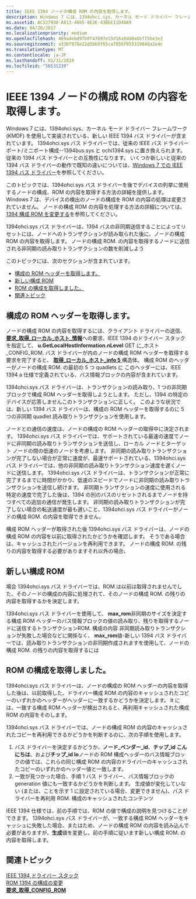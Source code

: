 ```yaml
---
title: IEEE 1394 ノードの構成 ROM の内容を取得します。
description: Windows 7 には、1394ohci.sys、カーネル モード ドライバー フレームワーク (KMDF) を使用して実装されている、新しい IEEE 1394 バス ドライバーが含まれています。
ms.assetid: AC327938-A813-4665-8E2E-43BEE11D4AA9
ms.date: 04/20/2017
ms.localizationpriority: medium
ms.openlocfilehash: 469a4ebd97b0f47897e15d16a8dd8a6bf75be3e2
ms.sourcegitcommit: a33b7978e22d5bb9f65ca7056f955319049a2e4c
ms.translationtype: MT
ms.contentlocale: ja-JP
ms.lasthandoff: 01/31/2019
ms.locfileid: "56531239"
---
```

# <a name="retrieving-the-contents-of-a-ieee-1394-nodes-configuration-rom"></a>IEEE 1394 ノードの構成 ROM の内容を取得します。


Windows 7 には、1394ohci.sys、カーネル モード ドライバー フレームワーク (KMDF) を使用して実装されている、新しい IEEE 1394 バス ドライバーが含まれています。 1394ohci.sys バス ドライバーでは、従来の IEEE バス ドライバー ポート/ミニポート構成--1394bus.sys と ochi1394.sys に置き換えられます。 従来の 1394 バス ドライバーとの互換性になります。 いくつか新しいと従来の 1394 バス ドライバーの動作で既知の違いについては、[Windows 7 での IEEE 1394 バス ドライバー](https://msdn.microsoft.com/library/windows/hardware/gg266402)を参照してください。

このトピックでは、1394ohci.sys バス ドライバーを後でデバイスの列挙に使用するノードの構成、ROM の内容を取得する方法の詳細を提供します。 Windows 7 は、デバイスの検出のノードの構成を ROM の内容の処理は変更されていません。 ノードの構成 ROM の内容を処理する方法の詳細については、[1394 構成 ROM を変更する](https://msdn.microsoft.com/library/windows/hardware/ff537433)を参照してください。

1394ohci.sys バス ドライバーは、1394 バスの非同期送信することによってリセットには、ノードへのトランザクションが読み取られた後に、ノードの構成 ROM の内容を取得します。 ノードの構成 ROM. の内容を取得するノードに送信される非同期の読み取りトランザクションの数を削減しよう

このトピックには、次のセクションが含まれています。

-   [構成の ROM ヘッダーを取得します。](#retrieving-the-configuration-rom-header)
-   [新しい構成 ROM](#new-configuration-rom)
-   [ROM の構成を取得しました。](#previously-retrieved-configuration-rom)
-   [関連トピック](#related-topics)

## <a name="retrieving-the-configuration-rom-header"></a>構成の ROM ヘッダーを取得します。


ノードの構成 ROM の内容を取得するには、クライアント ドライバーの送信、 [**要求\_取得\_ローカル\_ホスト\_情報**](https://msdn.microsoft.com/library/windows/hardware/ff537644)への要求、IEEE 1394 のドライバー スタックを指定して、 **u.GetLocalHostInformation.nLevel** GET に\_ホスト\_CONFIG\_ROM. バス ドライバーが内のノードの構成 ROM ヘッダーを取得する要求を完了すると、 [**取得\_ローカル\_ホスト\_info 5** ](https://msdn.microsoft.com/library/windows/hardware/ff537152)構造体。 構成 ROM のヘッダーがノードの構成 ROM. の最初の 5 つ quadlets に このヘッダーには、IEEE 1394 a 仕様で定義されている、バス情報ブロックの内容が含まれています。

1394ohci.sys バス ドライバーは、トランザクションの読み取り、1 つの非同期ブロックで構成 ROM ヘッダーを取得しようとします。 ただし、1394 の特定のデバイスが応答しませんこのトランザクションに正しく。 このような状況では、新しい 1394 バス ドライバーは、構成の ROM ヘッダーを取得するのに 5 つの非同期 quadlet 読み取りトランザクションを使用します。

ノードとの通信の速度は、ノードの構成の ROM ヘッダーの取得中に決定されます。 1394ohci.sys バス ドライバーでは、サポートされている最速の速度でノードに非同期の読み取りトランザクションを送信し、ローカル ノードとターゲット ノードの間の低速のノードを考慮します。 非同期の読み取りトランザクションが完了しない場合が正常に速度が、最速サポートされている、1394ohci.sys バス ドライバーでは、他の非同期の読み取りトランザクション速度を遅くノードに送信します。 1394ohci.sys バス ドライバーは、トランザクションが正常に完了するまでに時間がかかり、低速のスピードでノードに非同期の読み取りトランザクションを送信し続けます。 非同期トランザクションの速度に使用される特定の速度で完了した後は、1394 の別のバスのリセットされるまでノードを持つすべての追加の通信が発生します。 非同期の読み取りトランザクションが完了しない場合の転送速度が最も遅いこと、1394ohci.sys バス ドライバーがノードの構成 ROM. の内容を取得できません。

構成 ROM ヘッダーが取得された後 1394ohci.sys バス ドライバーは、ノードの構成 ROM の内容を以前に取得されたかどうかを確認します。 そうである場合は、キャッシュされたバージョンを再利用できます。 ノードの構成 ROM. の残りの内容を取得する必要がありますそれ以外の場合、

## <a name="new-configuration-rom"></a>新しい構成 ROM


場合 1394ohci.sys バス ドライバーでは、ROM は以前は取得されませんでした、そのノードの構成の内容に処理されて、そのノードの構成 ROM. の残りの内容を取得するかを決定します。

1394ohci.sys バス ドライバーを使用して、 **max\_rom**非同期のサイズを決定する構成 ROM ヘッダーのバス情報ブロックの値の読み取り、残りを取得するノードに送信するトランザクションROM. 構成の内容 非同期読み取りトランザクションが失敗した場合などに関係なく、 **max\_rom**値-新しい 1394 バス ドライバーでは、読み取りトランザクションの非同期作成されますを使用して、ノードの構成 ROM. の残りの内容を取得するには

## <a name="previously-retrieved-configuration-rom"></a>ROM の構成を取得しました。


1394ohci.sys バス ドライバーは、ノードの構成の ROM ヘッダーの内容を取得した後は、以前取得した、ドライバー構成 ROM の内容のキャッシュされたコピーのいずれかのヘッダーがヘッダーに一致するかどうかを決定します。 It には、一致する構成 ROM ヘッダーが検出されると、再利用キャッシュされた構成 ROM の内容をそのします。

1394ohci.sys バス ドライバーでは、ノードの構成 ROM の内容のキャッシュされたコピーを再利用できるかどうかを判断するのに、次の手順を使用します。

1.  バス ドライバーを決定するかどうか、**ノード\_ベンダー\_id**、**チップ\_id こんにちは**、および**チップ\_id lo**ノードの ROM 構成ヘッダーのバス情報ブロックの値では、これらの同じ構成 ROM の内容のドライバーのキャッシュされたコピーのいずれかのヘッダー値と一致します。
2.  一致が見つかった場合、手順 1 バス ドライバー、バス情報ブロックの generation 値にも一致するかどうかを判断します。 生成値が変化していない (または、ことを示す 1 に設定されている場合、変更できません)、バス ドライバーを再利用 ROM. 構成のキャッシュされたコンテンツ

IEEE 1394 仕様では、前の手順では、ROM の値で構成の説明を見つけることができます。 1394ohci.sys バス ドライバーが、一致する構成 ROM ヘッダーをキャッシュに失敗した場合、またはため、ノードの構成 ROM の内容を読み込んで必要がありますが、**生成**値を変更し、前の手順に従います新しい構成 ROM. の内容を取得します。

## <a name="related-topics"></a>関連トピック
[IEEE 1394 ドライバー スタック](https://msdn.microsoft.com/library/windows/hardware/ff538867)  
[ROM 1394 の構成の変更](https://msdn.microsoft.com/library/windows/hardware/ff537433)  
[**要求\_取得\_CONFIG\_ROM**](https://msdn.microsoft.com/library/windows/hardware/gg266404)  



